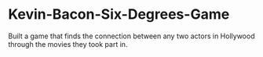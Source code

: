 # Kevin-Bacon-Six-Degrees-Game
Built a game that finds the connection between any two actors in Hollywood through the movies they took part in.
